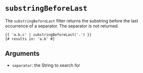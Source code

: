 # `substringBeforeLast`
The `substringBeforeLast` filter returns the substring before the last occurrence of a separator. The separator is not returned.
```twig
{{ 'a.b.c' | substringBeforeLast('.') }}
{# results in: 'a.b' #}
```

## Arguments
- `separator`: the String to search for
